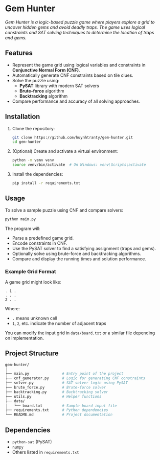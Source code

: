 # Gem Hunter

_Gem Hunter is a logic-based puzzle game where players explore a grid to uncover hidden gems and avoid deadly traps. The game uses logical constraints and SAT solving techniques to determine the location of traps and gems._

## Features

- Represent the game grid using logical variables and constraints in **Conjunctive Normal Form (CNF)**.
- Automatically generate CNF constraints based on tile clues.
- Solve the puzzle using:
  - **PySAT** library with modern SAT solvers
  - **Brute-force** algorithm
  - **Backtracking** algorithm
- Compare performance and accuracy of all solving approaches.

## Installation

1. Clone the repository:
    ```bash
    git clone https://github.com/huynhtranty/gem-hunter.git
    cd gem-hunter
    ```
2. (Optional) Create and activate a virtual environment:
    ```bash
    python -m venv venv
    source venv/bin/activate  # On Windows: venv\Scripts\activate
    ```
3. Install the dependencies:
    ```bash
    pip install -r requirements.txt
    ```

## Usage

To solve a sample puzzle using CNF and compare solvers:

```bash
python main.py
```

The program will:

- Parse a predefined game grid.
- Encode constraints in CNF.
- Use the PySAT solver to find a satisfying assignment (traps and gems).
- Optionally solve using brute-force and backtracking algorithms.
- Compare and display the running times and solution performance.

### Example Grid Format

A game grid might look like:

```
. 1 .
. . .
2 . .
```

Where:
- `.` means unknown cell
- `1`, `2`, etc. indicate the number of adjacent traps

You can modify the input grid in `data/board.txt` or a similar file depending on implementation.

## Project Structure

```bash
gem-hunter/
│
├── main.py               # Entry point of the project
├── cnf_generator.py      # Logic for generating CNF constraints
├── solver.py             # SAT solver logic using PySAT
├── brute_force.py        # Brute-force solver
├── backtracking.py       # Backtracking solver
├── utils.py              # Helper functions
├── data/
│   └── board.txt         # Sample board input file
├── requirements.txt      # Python dependencies
└── README.md             # Project documentation
```

## Dependencies

- `python-sat` (PySAT)
- `numpy`
- Others listed in `requirements.txt`
